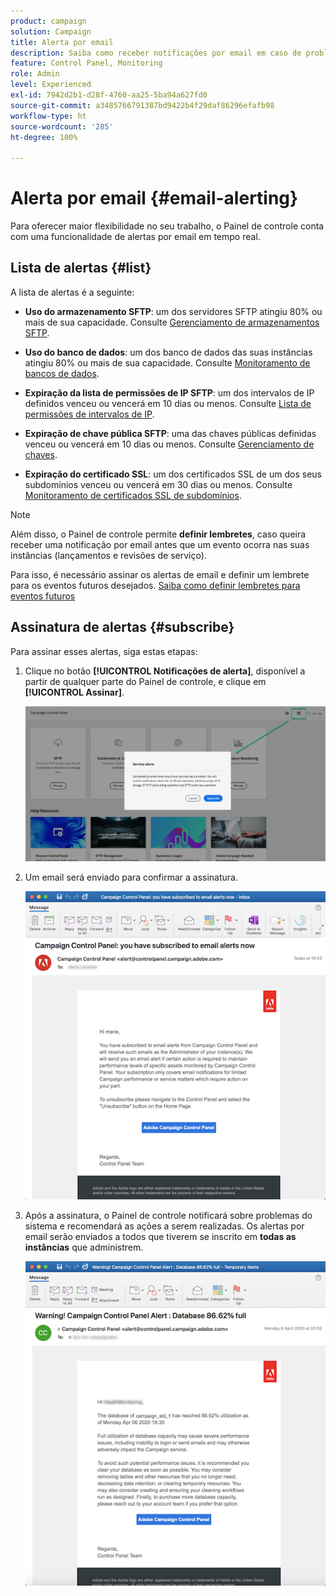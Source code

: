 ```yaml
---
product: campaign
solution: Campaign
title: Alerta por email
description: Saiba como receber notificações por email em caso de problemas com as instâncias do Campaign
feature: Control Panel, Monitoring
role: Admin
level: Experienced
exl-id: 7942d2b1-d28f-4760-aa25-5ba94a627fd0
source-git-commit: a3485766791387bd9422b4f29daf86296efafb98
workflow-type: ht
source-wordcount: '285'
ht-degree: 100%

---
```


# Alerta por email {#email-alerting}

Para oferecer maior flexibilidade no seu trabalho, o Painel de controle conta com uma funcionalidade de alertas por email em tempo real.

## Lista de alertas {#list}

A lista de alertas é a seguinte:

* **Uso do armazenamento SFTP**: um dos servidores SFTP atingiu 80% ou mais de sua capacidade. Consulte [Gerenciamento de armazenamentos SFTP](../../sftp/using/sftp-storage-management.md).

* **Uso do banco de dados**: um dos banco de dados das suas instâncias atingiu 80% ou mais de sua capacidade. Consulte [Monitoramento de bancos de dados](../../performance-monitoring/using/database-monitoring.md).

* **Expiração da lista de permissões de IP SFTP**: um dos intervalos de IP definidos venceu ou vencerá em 10 dias ou menos. Consulte [Lista de permissões de intervalos de IP](../../sftp/using/ip-range-allow-listing.md).

* **Expiração de chave pública SFTP**: uma das chaves públicas definidas venceu ou vencerá em 10 dias ou menos. Consulte [Gerenciamento de chaves](../../sftp/using/key-management.md).

* **Expiração do certificado SSL**: um dos certificados SSL de um dos seus subdomínios venceu ou vencerá em 30 dias ou menos. Consulte [Monitoramento de certificados SSL de subdomínios](../../subdomains-certificates/using/monitoring-ssl-certificates.md).

<!--* **Long running Queries**: A query has been running for more than 24 hours on one of your instances. See [Monitoring active queries](database-active-queries.md).-->

>[!NOTE]
>
>Além disso, o Painel de controle permite **definir lembretes**, caso queira receber uma notificação por email antes que um evento ocorra nas suas instâncias (lançamentos e revisões de serviço).
>
>Para isso, é necessário assinar os alertas de email e definir um lembrete para os eventos futuros desejados. [Saiba como definir lembretes para eventos futuros](../../service-events/service-events.md#reminders)

## Assinatura de alertas {#subscribe}

Para assinar esses alertas, siga estas etapas:

1. Clique no botão **[!UICONTROL Notificações de alerta]**, disponível a partir de qualquer parte do Painel de controle, e clique em **[!UICONTROL Assinar]**.

   ![](assets/subscribing.png)

1. Um email será enviado para confirmar a assinatura.

   ![](assets/email_subscription.png)

1. Após a assinatura, o Painel de controle notificará sobre problemas do sistema e recomendará as ações a serem realizadas. Os alertas por email serão enviados a todos que tiverem se inscrito em **todas as instâncias** que administrem.

   ![](assets/alert_sample.png)
